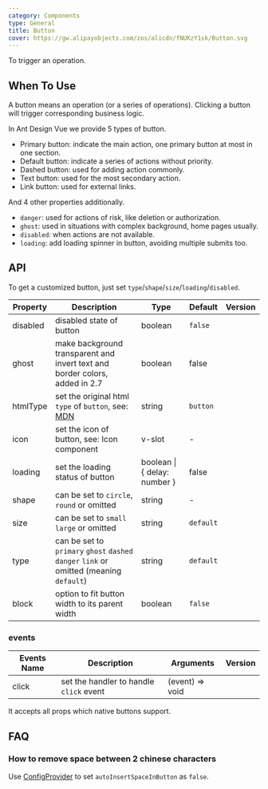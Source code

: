 ```yaml
---
category: Components
type: General
title: Button
cover: https://gw.alipayobjects.com/zos/alicdn/fNUKzY1sk/Button.svg
---
```


To trigger an operation.

## When To Use

A button means an operation (or a series of operations). Clicking a button will trigger corresponding business logic.

In Ant Design Vue we provide 5 types of button.

- Primary button: indicate the main action, one primary button at most in one section.
- Default button: indicate a series of actions without priority.
- Dashed button: used for adding action commonly.
- Text button: used for the most secondary action.
- Link button: used for external links.

And 4 other properties additionally.

- `danger`: used for actions of risk, like deletion or authorization.
- `ghost`: used in situations with complex background, home pages usually.
- `disabled`: when actions are not available.
- `loading`: add loading spinner in button, avoiding multiple submits too.

## API

To get a customized button, just set `type`/`shape`/`size`/`loading`/`disabled`.

| Property | Description | Type | Default | Version |
| --- | --- | --- | --- | --- |
| disabled | disabled state of button | boolean | `false` |  |
| ghost | make background transparent and invert text and border colors, added in 2.7 | boolean | false |  |
| htmlType | set the original html `type` of `button`, see: [MDN](https://developer.mozilla.org/en-US/docs/Web/HTML/Element/button#attr-type) | string | `button` |  |
| icon | set the icon of button, see: Icon component | v-slot | - |  |
| loading | set the loading status of button | boolean \| { delay: number } | false |  |
| shape | can be set to `circle`, `round` or omitted | string | - |  |
| size | can be set to `small` `large` or omitted | string | `default` |  |
| type | can be set to `primary` `ghost` `dashed` `danger` `link` or omitted (meaning `default`) | string | `default` |  |
| block | option to fit button width to its parent width | boolean | `false` |  |

### events

| Events Name | Description                             | Arguments       | Version |
| ----------- | --------------------------------------- | --------------- | ------- |
| click       | set the handler to handle `click` event | (event) => void |         |

It accepts all props which native buttons support.

## FAQ

### How to remove space between 2 chinese characters

Use [ConfigProvider](/components/config-provider/#API) to set `autoInsertSpaceInButton` as `false`.
